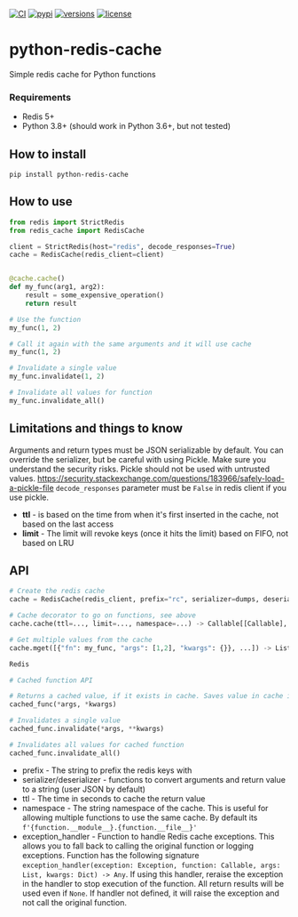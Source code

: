 [![CI](https://github.com/taylorhakes/python-redis-cache/workflows/CI/badge.svg?event=push)](https://github.com/taylorhakes/python-redis-cache/actions?query=event%3Apush+branch%3Amaster+workflow%3ACI)
[![pypi](https://img.shields.io/pypi/v/python-redis-cache.svg)](https://pypi.python.org/pypi/python-redis-cache)
[![versions](https://img.shields.io/pypi/pyversions/python-redis-cache.svg)](https://github.com/taylorhakes/python-redis-cache)
[![license](https://img.shields.io/github/license/taylorhakes/python-redis-cache.svg)](https://github.com/taylorhakes/python-redis-cache/blob/master/LICENSE)

# python-redis-cache
Simple redis cache for Python functions

### Requirements
- Redis 5+
- Python 3.8+ (should work in Python 3.6+, but not tested)

## How to install
```
pip install python-redis-cache
```

## How to use
```python
from redis import StrictRedis
from redis_cache import RedisCache

client = StrictRedis(host="redis", decode_responses=True)
cache = RedisCache(redis_client=client)


@cache.cache()
def my_func(arg1, arg2):
    result = some_expensive_operation()
    return result

# Use the function
my_func(1, 2)

# Call it again with the same arguments and it will use cache
my_func(1, 2)

# Invalidate a single value
my_func.invalidate(1, 2)

# Invalidate all values for function
my_func.invalidate_all()
```

## Limitations and things to know
Arguments and return types must be JSON serializable by default. You can override the serializer, but be careful with using Pickle. Make sure you understand the security risks. Pickle should not be used with untrusted values.
https://security.stackexchange.com/questions/183966/safely-load-a-pickle-file
`decode_responses` parameter must be `False` in redis client if you use pickle.

- **ttl** - is based on the time from when it's first inserted in the cache, not based on the last access
- **limit** - The limit will revoke keys (once it hits the limit) based on FIFO, not based on LRU

## API
```python
# Create the redis cache
cache = RedisCache(redis_client, prefix="rc", serializer=dumps, deserializer=loads, key_serializer=None, exception_handler=None)

# Cache decorator to go on functions, see above
cache.cache(ttl=..., limit=..., namespace=...) -> Callable[[Callable], Callable]

# Get multiple values from the cache
cache.mget([{"fn": my_func, "args": [1,2], "kwargs": {}}, ...]) -> List[Any]

Redis

# Cached function API

# Returns a cached value, if it exists in cache. Saves value in cache if it doesn't exist
cached_func(*args, *kwargs)

# Invalidates a single value
cached_func.invalidate(*args, **kwargs)

# Invalidates all values for cached function
cached_func.invalidate_all()
```

- prefix - The string to prefix the redis keys with
- serializer/deserializer - functions to convert arguments and return value to a string (user JSON by default)
- ttl - The time in seconds to cache the return value
- namespace - The string namespace of the cache. This is useful for allowing multiple functions to use the same cache. By default its `f'{function.__module__}.{function.__file__}'`
- exception_handler - Function to handle Redis cache exceptions. This allows you to fall back to calling the original function or logging exceptions. Function has the following signature `exception_handler(exception: Exception, function: Callable, args: List, kwargs: Dict) -> Any`. If using this handler, reraise the exception in the handler to stop execution of the function. All return results will be used even if `None`. If handler not defined, it will raise the exception and not call the original function.
